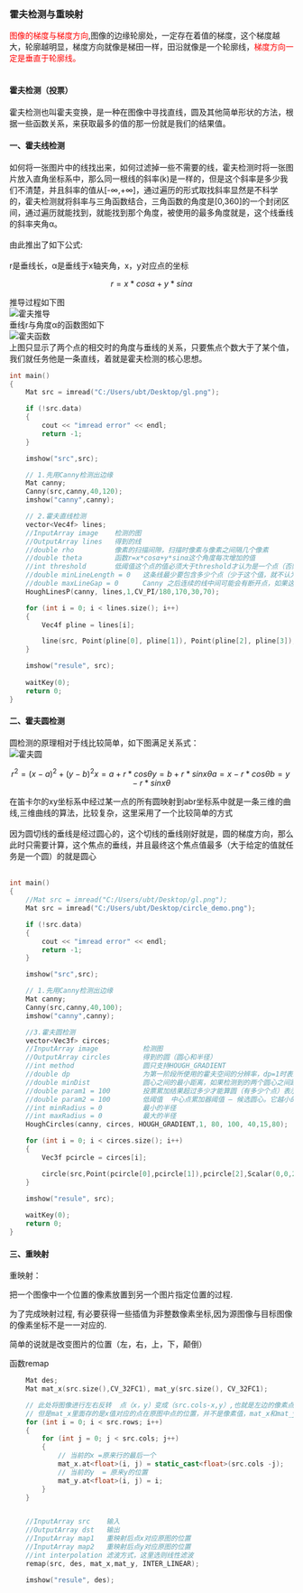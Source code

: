 ### 霍夫检测与重映射

<font color=#ff0000>图像的梯度与梯度方向</font>,图像的边缘轮廓处，一定存在着值的梯度，这个梯度越大，轮廓越明显，梯度方向就像是梯田一样，田沿就像是一个轮廓线，<font color=#ff0000>梯度方向一定是垂直于轮廓线。</font></br></br>

#### 霍夫检测（投票）
霍夫检测也叫霍夫变换，是一种在图像中寻找直线，圆及其他简单形状的方法，根据一些函数关系，来获取最多的值的那一份就是我们的结果值。</br>

#### 一、霍夫线检测
如何将一张图片中的线找出来，如何过滤掉一些不需要的线，霍夫检测时将一张图片放入直角坐标系中，那么同一根线的斜率(k)是一样的，但是这个斜率是多少我们不清楚，并且斜率的值从[-∞,+∞]，通过遍历的形式取找斜率显然是不科学的，霍夫检测就将斜率与三角函数结合，三角函数的角度是[0,360]的一个封闭区间，通过遍历就能找到，就能找到那个角度，被使用的最多角度就是，这个线垂线的斜率夹角α。</br></br>由此推出了如下公式:</br></br>
r是垂线长，α是垂线于x轴夹角，x，y对应点的坐标
```math
r=x*cosα+y*sinα
```
推导过程如下图</br>
![霍夫推导](https://github.com/TF27674569/OpenCV/blob/master/image/hough_.jpg "霍夫推导")</br>
垂线r与角度α的函数图如下</br>
![霍夫函数](https://github.com/TF27674569/OpenCV/blob/master/image/Hough_r.png "霍夫函数")</br>
上图只显示了两个点的相交时的角度与垂线的关系，只要焦点个数大于了某个值，我们就任务他是一条直线，着就是霍夫检测的核心思想。</br>
```c++
int main()
{
	Mat src = imread("C:/Users/ubt/Desktop/gl.png");

	if (!src.data)
	{
		cout << "imread error" << endl;
		return -1;
	}

	imshow("src",src);

	// 1.先用Canny检测出边缘
	Mat canny;
	Canny(src,canny,40,120);
	imshow("canny",canny);

	// 2.霍夫直线检测
	vector<Vec4f> lines;
	//InputArray image    检测的图
	//OutputArray lines   得到的线
	//double rho          像素的扫描间隙，扫描时像素与像素之间隔几个像素
	//double theta        函数r=x*cosα+y*sinα这个角度每次增加的值
	//int threshold       低阈值这个点的值必须大于threshold才认为是一个点（否则这个点即使在线上，也将去除）
	//double minLineLength = 0   这条线最少要包含多少个点（少于这个值，就不认为是线）
	//double maxLineGap = 0      Canny 之后连续的线中间可能会有断开点，如果这个断开的点在maxLineGap之内，也将认为是这条线的一部分
	HoughLinesP(canny, lines,1,CV_PI/180,170,30,70);

	for (int i = 0; i < lines.size(); i++)
	{
		Vec4f pline = lines[i];

		line(src, Point(pline[0], pline[1]), Point(pline[2], pline[3]),Scalar(0,0,255),4);
	}

	imshow("resule", src);
	
	waitKey(0);
	return 0;
}

```
#### 二、霍夫圆检测
圆检测的原理相对于线比较简单，如下图满足关系式：</br>
![霍夫圆](https://github.com/TF27674569/OpenCV/blob/master/image/hough_cicler.png "霍夫圆")</br>

```math
r^2 = (x-a)^2+(y-b)^2

x=a+r*cosθ 

y=b+r*sinxθ

a=x-r*cosθ 

b=y-r*sinxθ
```
在笛卡尔的xy坐标系中经过某一点的所有圆映射到abr坐标系中就是一条三维的曲线,三维曲线的算法，比较复杂，这里采用了一个比较简单的方式</br></br>
因为圆切线的垂线是经过圆心的，这个切线的垂线刚好就是，圆的梯度方向，那么此时只需要计算，这个焦点的垂线，并且最终这个焦点值最多（大于给定的值就任务是一个圆）的就是圆心</br></br>

```c++
int main()
{
	//Mat src = imread("C:/Users/ubt/Desktop/gl.png");
	Mat src = imread("C:/Users/ubt/Desktop/circle_demo.png");

	if (!src.data)
	{
		cout << "imread error" << endl;
		return -1;
	}

	imshow("src",src);

	// 1.先用Canny检测出边缘
	Mat canny;
	Canny(src,canny,40,100);
	imshow("canny",canny);

	//3.霍夫圆检测
	vector<Vec3f> circes;
	//InputArray image           检测图
	//OutputArray circles        得到的圆（圆心和半径）
	//int method                 圆只支持HOUGH_GRADIENT
	//double dp                  为第一阶段所使用的霍夫空间的分辨率，dp=1时表示霍夫空间与输入图像空间的大小一致，dp=2时霍夫空间是输入图像空间的一半，以此类推
	//double minDist             圆心之间的最小距离，如果检测到的两个圆心之间距离小于该值，则认为它们是同一个圆心
	//double param1 = 100        投票累加结果超过多少才能算圆（有多少个点）表示传递给canny边缘检测算子的高阈值，而低阈值为高阈值的一半。
	//double param2 = 100        低阈值  中心点累加器阈值 – 候选圆心。它越小的话，就可以检测到更多根本不存在的圆，而它越大的话，能通过检测的圆就更加接近完美的圆形了。
	//int minRadius = 0          最小的半径
	//int maxRadius = 0          最大的半径
	HoughCircles(canny, circes, HOUGH_GRADIENT,1, 80, 100, 40,15,80);

	for (int i = 0; i < circes.size(); i++)
	{
		Vec3f pcircle = circes[i];

		circle(src,Point(pcircle[0],pcircle[1]),pcircle[2],Scalar(0,0,255),3);
	}

	imshow("resule", src);
	
	waitKey(0);
	return 0;
}

```

#### 三、重映射
重映射：

把一个图像中一个位置的像素放置到另一个图片指定位置的过程.

为了完成映射过程, 有必要获得一些插值为非整数像素坐标,因为源图像与目标图像的像素坐标不是一一对应的.

简单的说就是改变图片的位置（左，右，上，下，颠倒）

函数remap
```c++
	Mat des;
	Mat mat_x(src.size(),CV_32FC1), mat_y(src.size(), CV_32FC1);

	// 此处将图像进行左右反转  点（x，y）变成（src.cols-x,y）,也就是左边的像素点的值用右边像素点的值去填充
	// 但是mat_x里面存的是x值对应的点在原图中点的位置，并不是像素值，mat_x和mat_y只是表示了一个规则
	for (int i = 0; i < src.rows; i++)
	{
		for (int j = 0; j < src.cols; j++)
		{
			// 当前的x =原来行的最后一个
			mat_x.at<float>(i, j) = static_cast<float>(src.cols -j);
			// 当前的y  = 原来y的位置
			mat_y.at<float>(i, j) = i;
		}
	}


	//InputArray src    输入
	//OutputArray dst   输出
	//InputArray map1   重映射后点x对应原图的位置
	//InputArray map2   重映射后点y对应原图的位置
	//int interpolation 滤波方式，这里选则线性滤波
	remap(src, des, mat_x,mat_y, INTER_LINEAR);

	imshow("resule", des);
```





